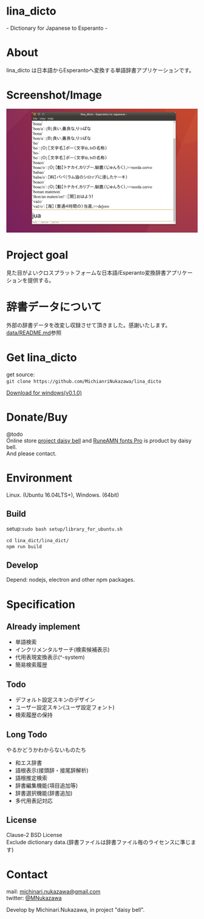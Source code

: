 lina\_dicto
====
\- Dictionary for Japanese to Esperanto -

# About
lina\_dicto は日本語からEsperantoへ変換する単語辞書アプリケーションです。  

# Screenshot/Image
![lina\_dicto](document/image/lina_dicto_20170904.png)  

# Project goal
見た目がよいクロスプラットフォームな日本語/Esperanto変換辞書アプリケーションを提供する。  

# 辞書データについて
外部の辞書データを改変し収録させて頂きました。感謝いたします。  
[data/README.md](lina_dicto/data/README.md)参照  

# Get lina\_dicto
get source:  
`git clone https://github.com/MichianriNukazawa/lina_dicto`  

[Download for windows(v0.1.0)](https://github.com/MichinariNukazawa/lina_dicto/releases/download/v0.1.0/lina_dicto-win64-0.1.0-238d1d9.zip)  

# Donate/Buy
@todo  
Online store [project daisy bell][pixiv_booth_project_daisy_bell] and [RuneAMN fonts Pro][gumroad_runeamn_fonts_pro] is product by daisy bell.  
And please contact.  

# Environment
Linux. (Ubuntu 16.04LTS+), Windows. (64bit)  

## Build
setup:`sudo bash setup/library_for_ubuntu.sh`  
```
cd lina_dict/lina_dict/
npm run build
```

## Develop
Depend: nodejs, electron and other npm packages.  

# Specification

## Already implement
- 単語検索
- インクリメンタルサーチ(検索候補表示)
- 代用表現変換表示(^-system)
- 簡易検索履歴

## Todo
- デフォルト設定スキンのデザイン
- ユーザー設定スキン(ユーザ設定フォント)
- 検索履歴の保持

## Long Todo
やるかどうかわからないものたち  
- 和エス辞書
- 語根表示(接頭辞・接尾辞解析)
- 語根推定検索
- 辞書編集機能(項目追加等)
- 辞書選択機能(辞書追加)
- 多代用表記対応

## License
Clause-2 BSD License  
Exclude dictionary data.(辞書ファイルは辞書ファイル毎のライセンスに準じます)  

# Contact
mail: [michinari.nukazawa@gmail.com][mailto]  
twitter: [@MNukazawa][twitter]  

Develop by Michinari.Nukazawa, in project "daisy bell".  

[pixiv_booth_project_daisy_bell]: https://daisy-bell.booth.pm/
[gumroad_runeamn_fonts_pro]: https://gumroad.com/l/UNWF
[mailto]: mailto:michinari.nukazawa@gmail.com
[twitter]: https://twitter.com/MNukazawa

